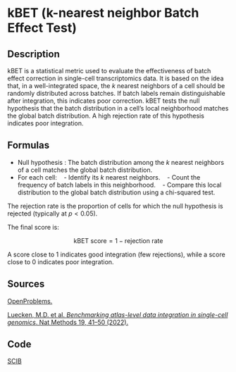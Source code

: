 # kBET (k-nearest neighbor Batch Effect Test)

## Description 

kBET is a statistical metric used to evaluate the effectiveness of batch effect correction in single-cell transcriptomics data. 
It is based on the idea that, in a well-integrated space, the $k$ nearest neighbors of a cell should be randomly distributed across batches. 
If batch labels remain distinguishable after integration, this indicates poor correction. 
kBET tests the null hypothesis that the batch distribution in a cell’s local neighborhood matches the global batch distribution. 
A high rejection rate of this hypothesis indicates poor integration.

## Formulas 

- Null hypothesis : The batch distribution among the $k$ nearest neighbors of a cell matches the global batch distribution.
- For each cell:
   - Identify its $k$ nearest neighbors.
   - Count the frequency of batch labels in this neighborhood.
   - Compare this local distribution to the global batch distribution using a chi-squared test.

The rejection rate is the proportion of cells for which the null hypothesis is rejected (typically at $p < 0.05$).


The final score is:

$$\text{kBET score} = 1 - \text{rejection rate}$$

A score close to 1 indicates good integration (few rejections), while a score close to 0 indicates poor integration.

## Sources 

[OpenProblems.](https://openproblems.bio/results/batch_integration?version=v2.0.0)

[Luecken, M.D. et al. *Benchmarking atlas-level data integration in single-cell genomics*. Nat Methods 19, 41–50 (2022).](https://doi.org/10.1038/s41592-021-01336-)

## Code

[SCIB](https://github.com/theislab/scib/blob/main/scib/metrics/kbet.py)
